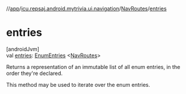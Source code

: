 //[app](../../../index.md)/[icu.repsaj.android.mytrivia.ui.navigation](../index.md)/[NavRoutes](index.md)/[entries](entries.md)

# entries

[androidJvm]\
val [entries](entries.md): [EnumEntries](https://kotlinlang.org/api/latest/jvm/stdlib/kotlin.enums/-enum-entries/index.html)
&lt;[NavRoutes](index.md)&gt;

Returns a representation of an immutable list of all enum entries, in the order they're declared.

This method may be used to iterate over the enum entries.
